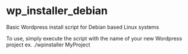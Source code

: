 # wp_installer_debian
Basic Wordpress install script for Debian based Linux systems

To use, simply execute the script with the name of your new Wordpress project
ex. ./wpinstaller MyProject
